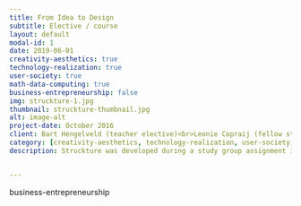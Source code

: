 ```yaml
---
title: From Idea to Design
subtitle: Elective / course
layout: default
modal-id: 1
date: 2019-06-01
creativity-aesthetics: true
technology-realization: true
user-society: true
math-data-computing: true
business-entrepreneurship: false
img: struckture-1.jpg
thumbnail: struckture-thumbnail.jpg
alt: image-alt
project-date: October 2016
client: Bart Hengelveld (teacher elective)<br>Leonie Copraij (fellow student)<br>Femke Coops (fellow student)<br>Natanya Cornet (fellow student)
category: [creativity-aesthetics, technology-realization, user-society, math-data-computing]
description: Struckture was developed during a study group assignment in the elective From Idea to Design. <br><br> An independent living elderly person with dementia often forget scheduled appointments. Struckture is an interactive design on which a person can schedule their own day from their agenda. The person stays in control and Struckture helps the person to be reminded on their appointments.<br><br><img src="img/portfolio/struckture-slide.jpg" class="img-responsive img-centered" alt=""><br>In this first elective on design-methods and design-tools I learned the Reflective Transformative Design Process, generating Ideas, Values and Concepts and physicalize these in different ways.<br><br>The result is an understanding in the use and power of RTDP and sketching and prototyping in the design of an idea.   I also worked on my skills in reflecting, sketching and prototyping by creating the poster and form and technical prototypes for the concept of Struckture, skills which I used later on in my projects as well.


---
```

business-entrepreneurship
